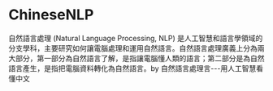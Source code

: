 # ChineseNLP
自然語言處理 (Natural Language Processing, NLP) 是人工智慧和語言學領域的分支學科，主要研究如何讓電腦處理和運用自然語言。自然語言處理廣義上分為兩大部分，第一部分為自然語言了解，是指讓電腦懂人類的語言；第二部分是為自然語言產生，是指把電腦資料轉化為自然語言。by 自然語言處理言---用人工智慧看懂中文
